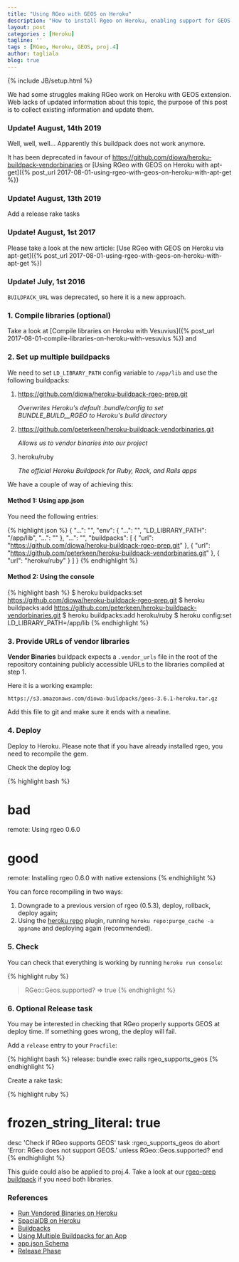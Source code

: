 ```yaml
---
title: "Using RGeo with GEOS on Heroku"
description: "How to install Rgeo on Heroku, enabling support for GEOS library and optionally proj.4 coordinates"
layout: post
categories : [Heroku]
tagline: ''
tags : [RGeo, Heroku, GEOS, proj.4]
author: tagliala
blog: true
---
```

{% include JB/setup.html %}

We had some struggles making RGeo work on Heroku with GEOS extension. Web lacks of updated information about this topic, the purpose of this post is to collect existing information and update them.

<!--more-->

### Update! August, 14th 2019

Well, well, well... Apparently this buildpack does not work anymore.

It has been deprecated in favour of https://github.com/diowa/heroku-buildpack-vendorbinaries
or [Using RGeo with GEOS on Heroku with apt-get]({% post_url 2017-08-01-using-rgeo-with-geos-on-heroku-with-apt-get %})

### Update! August, 13th 2019

Add a release rake tasks

### Update! August, 1st 2017

Please take a look at the new article: [Use RGeo with GEOS on Heroku via apt-get]({% post_url 2017-08-01-using-rgeo-with-geos-on-heroku-with-apt-get %})

### Update! July, 1st 2016

`BUILDPACK_URL` was deprecated, so here it is a new approach.

### 1. Compile libraries (optional)

Take a look at [Compile libraries on Heroku with Vesuvius]({% post_url 2017-08-01-compile-libraries-on-heroku-with-vesuvius %}) and

### 2. Set up multiple buildpacks

We need to set `LD_LIBRARY_PATH` config variable to `/app/lib` and use the following buildpacks:

1. https://github.com/diowa/heroku-buildpack-rgeo-prep.git

   *Overwrites Heroku's default .bundle/config to set BUNDLE_BUILD__RGEO to Heroku's build directory*
2. https://github.com/peterkeen/heroku-buildpack-vendorbinaries.git

   *Allows us to vendor binaries into our project*
3. heroku/ruby

   *The official Heroku Buildpack for Ruby, Rack, and Rails apps*

We have a couple of way of achieving this:

#### Method 1: Using app.json

You need the following entries:

{% highlight json %}
{
  "...": "",
  "env": {
    "...": "",
    "LD_LIBRARY_PATH": "/app/lib",
    "...": ""
  },
  "...": "",
  "buildpacks": [
    {
      "url": "https://github.com/diowa/heroku-buildpack-rgeo-prep.git"
    },
    {
      "url": "https://github.com/peterkeen/heroku-buildpack-vendorbinaries.git"
    },
    {
      "url": "heroku/ruby"
    }
  ]
}
{% endhighlight %}

#### Method 2: Using the console

{% highlight bash %}
$ heroku buildpacks:set https://github.com/diowa/heroku-buildpack-rgeo-prep.git
$ heroku buildpacks:add https://github.com/peterkeen/heroku-buildpack-vendorbinaries.git
$ heroku buildpacks:add heroku/ruby
$ heroku config:set LD_LIBRARY_PATH=/app/lib
{% endhighlight %}


### 3. Provide URLs of vendor libraries

**Vendor Binaries** buildpack expects a `.vendor_urls` file in the root of the repository containing publicly accessible URLs to the libraries compiled at step 1.

Here it is a working example:

    https://s3.amazonaws.com/diowa-buildpacks/geos-3.6.1-heroku.tar.gz

Add this file to git and make sure it ends with a newline.

### 4. Deploy

Deploy to Heroku. Please note that if you have already installed rgeo, you need
to recompile the gem.

Check the deploy log:

{% highlight bash %}
# bad
remote:        Using rgeo 0.6.0

# good
remote:        Installing rgeo 0.6.0 with native extensions
{% endhighlight %}

You can force recompiling in two ways:

1. Downgrade to a previous version of rgeo (0.5.3), deploy, rollback, deploy again;
2. Using the [heroku repo](https://github.com/heroku/heroku-repo) plugin, running `heroku repo:purge_cache -a appname` and deploying again (recommended).

### 5. Check

You can check that everything is working by running `heroku run console`:

{% highlight ruby %}
> RGeo::Geos.supported?
=> true
{% endhighlight %}

### 6. Optional Release task

You may be interested in checking that RGeo properly supports GEOS at deploy
time. If something goes wrong, the deploy will fail.

Add a `release` entry to your `Procfile`:

{% highlight bash %}
release: bundle exec rails rgeo_supports_geos
{% endhighlight %}

Create a rake task:

{% highlight ruby %}
# frozen_string_literal: true

desc 'Check if RGeo supports GEOS'
task :rgeo_supports_geos do
  abort 'Error: RGeo does not support GEOS.' unless RGeo::Geos.supported?
end
{% endhighlight %}

This guide could also be applied to proj.4. Take a look at our [rgeo-prep buildpack](https://github.com/diowa/heroku-buildpack-rgeo-prep) if you need both libraries.

### References

* [Run Vendored Binaries on Heroku](http://www.saintsjd.com/2014/05/12/run-vendored-binaries-on-heroku.html)
* [SpacialDB on Heroku](https://web.archive.org/web/20120417213149/http://devcenter.spacialdb.com/Heroku.html)
* [Buildpacks](https://devcenter.heroku.com/articles/buildpacks)
* [Using Multiple Buildpacks for an App](https://devcenter.heroku.com/articles/using-multiple-buildpacks-for-an-app)
* [app.json Schema](https://devcenter.heroku.com/articles/app-json-schema#buildpacks)
* [Release Phase](https://devcenter.heroku.com/articles/release-phase)
